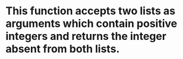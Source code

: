 # This function accepts two lists as arguments which contain positive integers and returns the integer absent from both lists.